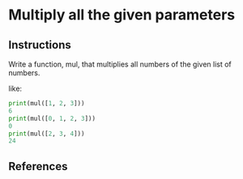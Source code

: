 # Multiply all the given parameters

## Instructions

Write a function, mul, that multiplies all numbers of the given
list of numbers.

like:
```python
print(mul([1, 2, 3]))
6
print(mul([0, 1, 2, 3]))
0
print(mul([2, 3, 4]))
24
```
## References
